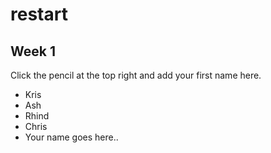 # restart

## Week 1

Click the pencil at the top right and add your first name here.

* Kris
* Ash
* Rhind
* Chris
* Your name goes here..
